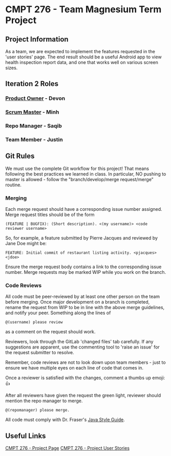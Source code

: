 # CMPT 276 - Team Magnesium Term Project

## Project Information

As a team, we are expected to implement the features requested in the 'user stories' page.
The end result should be a useful Android app to view health inspection report data, and one that works well on various screen sizes.

## Iteration 2 Roles

### [Product Owner](https://www.mountaingoatsoftware.com/agile/scrum/roles/product-owner) - Devon

### [Scrum Master](https://www.mountaingoatsoftware.com/agile/scrum/roles/scrummaster) - Minh

### Repo Manager -  Saqib

### Team Member - Justin

## Git Rules

We must use the complete Git workflow for this project! That means following the best practices we learned in class. In particular, NO pushing to master is allowed - follow the "branch/develop/merge request/merge" routine.

### Merging 

Each merge request should have a corresponding issue number assigned. 
Merge request titles should be of the form

	(FEATURE | BUGFIX): (Short description). <(my username)> <code reviewer username>

So, for example, a feature submitted by Pierre Jacques and reviewed by Jane Doe might be:

	FEATURE: Initial commit of restaurant listing activity. <pjacques> <jdoe>
	
Ensure the merge request body contains a link to the corresponding issue number. Merge requests may be marked WIP while you work on the branch.
	
### Code Reviews

All code must be peer-reviewed by at least one other person on the team before merging. Once major development on a branch is completed, rename the request from WIP to be in line with the above merge guidelines, and notify your peer. Something along the lines of

	@(username) please review
	
as a comment on the request should work.


Reviewers, look through the GitLab 'changed files' tab carefully. If any suggestions are  apparent, use the commenting tool to 'raise an issue' for the request submitter to resolve.

Remember, code reviews are not to look down upon team members - just to ensure we have multiple eyes on each line of code that comes in.

Once a reviewer is satisfied with the changes, comment a thumbs up emoji: 👍

After all reviewers have given the request the green light, reviewer should mention the repo manager to merge.

	@(repomanager) please merge.
	
	

All code must comply with Dr. Fraser's [Java Style Guide](https://opencoursehub.cs.sfu.ca/bfraser/grav-cms/cmpt276/course-info/styleguide).


## Useful Links

[CMPT 276  - Project Page](https://opencoursehub.cs.sfu.ca/bfraser/grav-cms/cmpt276/project)
[CMPT 276  - Project User Stories](https://opencoursehub.cs.sfu.ca/bfraser/grav-cms/cmpt276/project/itr1)
